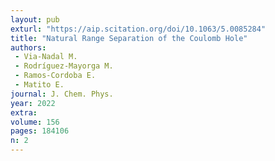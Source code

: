 ```yaml
---
layout: pub
exturl: "https://aip.scitation.org/doi/10.1063/5.0085284"
title: "Natural Range Separation of the Coulomb Hole"
authors:
 - Via-Nadal M.
 - Rodríguez-Mayorga M.
 - Ramos-Cordoba E.
 - Matito E.
journal: J. Chem. Phys.
year: 2022
extra: 
volume: 156
pages: 184106
n: 2
---
```

